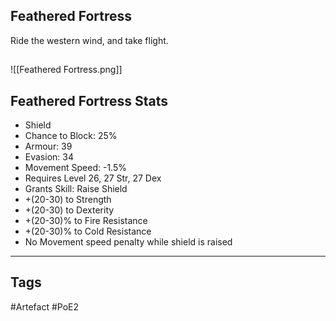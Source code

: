 ## Feathered Fortress
Ride the western wind, and take flight.
##
![[Feathered Fortress.png]]
## Feathered Fortress Stats
- Shield
- Chance to Block: 25%
- Armour: 39
- Evasion: 34
- Movement Speed: -1.5%
- Requires Level 26, 27 Str, 27 Dex
- Grants Skill: Raise Shield
- +(20-30) to Strength
- +(20-30) to Dexterity
- +(20-30)% to Fire Resistance
- +(20-30)% to Cold Resistance
- No Movement speed penalty while shield is raised


---
## Tags
#Artefact
#PoE2